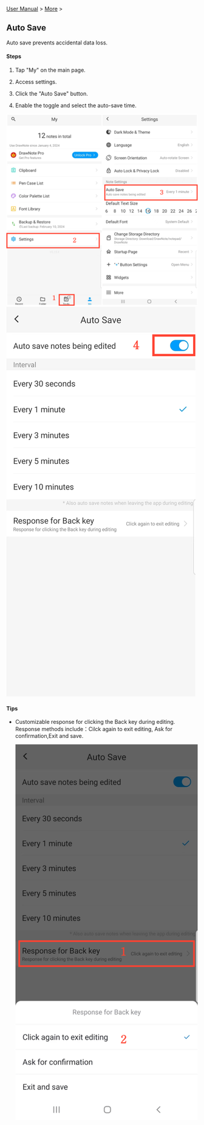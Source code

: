 [User Manual](/dragonnest/drawnote/manual/en) > [More](/dragonnest/drawnote/manual/en/more) >

Auto Save
---
Auto save prevents accidental data loss.

#### Steps

1. Tap "My" on the main page.

2. Access settings.

3. Click the "Auto Save" button.

4. Enable the toggle and select the auto-save time.

![Auto Save 1](imgs/autosave3.png)
![Auto Save 2](imgs/autosave1.png)

#### Tips
- Customizable response for clicking the Back key during editing. Response methods include：Cilck again to exit editing, Ask for confirmation,Exit and save.


  ![Auto Save 3](imgs/autosave2.png)